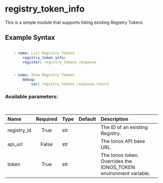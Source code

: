 # registry_token_info

This is a simple module that supports listing existing Registry Tokens

## Example Syntax


```yaml

    - name: List Registry Tokens
        registry_token_info:
        register: registry_tokens_response


    - name: Show Registry Tokens
        debug:
            var: registry_tokens_response.result

```
### Available parameters:
&nbsp;

| Name | Required | Type | Default | Description |
| :--- | :---: | :--- | :--- | :--- |
| registry_id | True | str |  | The ID of an existing Registry. |
| api_url | False | str |  | The Ionos API base URL. |
| token | True | str |  | The Ionos token. Overrides the IONOS_TOKEN environment variable. |
